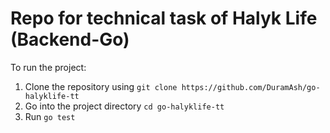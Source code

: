 <h1>Repo for technical task of Halyk Life (Backend-Go)</h1>

To run the project:
1. Clone the repository using `git clone https://github.com/DuramAsh/go-halyklife-tt`
2. Go into the project directory `cd go-halyklife-tt`
3. Run `go test`
